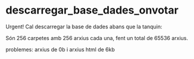# descarregar_base_dades_onvotar

Urgent! Cal descarregar la base de dades abans que la tanquin:

Són 256 carpetes amb 256 arxius cada una, fent un total de 65536 arxius.

problemes: arxius de 0b i arxius html de 6kb
